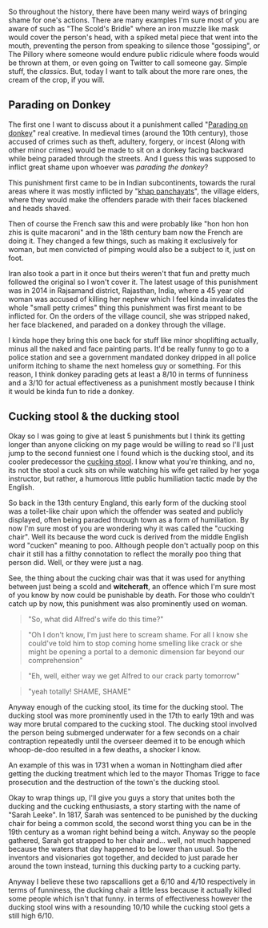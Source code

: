 So throughout the history, there have been many weird ways of bringing shame for one's actions. There are many examples I'm sure most of you are aware of such as "The Scold's Bridle" where an iron muzzle like mask would cover the person's head, with a spiked metal piece that went into the mouth, preventing the person from speaking to silence those "gossiping", or The Pillory where someone would endure public ridicule where foods would be thrown at them, or even going on Twitter to call someone gay. Simple stuff, the *classics*. But, today I want to talk about the more rare ones, the cream of the crop, if you will. 

## Parading on Donkey

The first one I want to discuss about it a punishment called "[Parading on donkey](https://en.wikipedia.org/wiki/Parading_on_donkey)" real creative. In medieval times (around the 10th century), those accused of crimes such as theft, adultery, forgery, or incest (Along with other minor crimes) would be made to sit on a donkey facing backward while being paraded through the streets. And I guess this was supposed to inflict great shame upon whoever was  *parading the donkey*?

This punishment first came to be in Indian subcontinents, towards the rural areas where it was mostly inflicted by "[khap panchayats](https://en.wikipedia.org/wiki/Khap)", the village elders, where they would make the offenders parade with their faces blackened and heads shaved.

Then of course the French saw this and were probably like "hon hon hon zhis is quite macaroni" and in the 18th century bam now the French are doing it. They changed a few things, such as making it exclusively for woman, but men convicted of pimping would also be a subject to it, just on foot.

Iran also took a part in it once but theirs weren't that fun and pretty much followed the original so I won't cover it. The latest usage of this punishment was in 2014 in Rajsamand district, Rajasthan, India, where a 45 year old woman was accused of killing her nephew which I feel kinda invalidates the whole "small petty crimes" thing this punishment was first meant to be inflicted for. On the orders of the village council, she was stripped naked, her face blackened, and paraded on a donkey through the village. 

I kinda hope they bring this one back for stuff like minor shoplifting actually, minus all the naked and face painting parts. It'd be really funny to go to a police station and see a government mandated donkey dripped in all police uniform itching to shame the next homeless guy or something. For this reason, I think donkey parading gets at least a 8/10 in terms of funniness and a 3/10 for actual effectiveness as a punishment mostly because I think it would be kinda fun to ride a donkey.  

## Cucking stool & the ducking stool

Okay so I was going to give at least 5 punishments but I think its getting longer than anyone clicking on my page would be willing to read so I'll just jump to the second funniest one I found which is the ducking stool, and its cooler predecessor the [cucking stool](https://en.wikipedia.org/wiki/Ducking_stool). I know what you're thinking, and no, its not the stool a cuck sits on while watching his wife get railed by her yoga instructor, but rather, a humorous little public humiliation tactic made by the English.

So back in the 13th century England, this early form of the ducking stool was a toilet-like chair upon which the offender was seated and publicly displayed, often being paraded through town as a form of humiliation. By now I'm sure most of you are wondering why it was called the "cucking chair". Well its because the word cuck is derived from the middle English word "cucken" meaning to poo. Although people don't actually poop on this chair it still has a filthy connotation to reflect the morally poo thing that person did. Well, or they were just a nag.

See, the thing about the cucking chair was that it was used for anything between just being a scold and **witchcraft**, an offence which I'm sure most of you know by now could be punishable by death. For those who couldn't catch up by now, this punishment was also prominently used on woman. 

>"So, what did Alfred's wife do this time?"

>"Oh I don't know, I'm just here to scream shame. For all I know she could've told him to stop coming home smelling like crack or she might be opening a portal to a demonic dimension far beyond our comprehension"

>"Eh, well, either way we get Alfred to our crack party tomorrow"

>"yeah totally! SHAME, SHAME"

Anyway enough of the cucking stool, its time for the ducking stool. The ducking stool was more prominently used in the 17th to early 19th and was way more brutal compared to the cucking stool. The ducking stool involved the person being submerged underwater for a few seconds on a chair contraption repeatedly until the overseer deemed it to be enough which whoop-de-doo resulted in a few deaths, a shocker I know.

An example of this was in 1731 when a woman in Nottingham died after getting the ducking treatment which led to the mayor Thomas Trigge to face prosecution and the destruction of the town's the ducking stool.

Okay to wrap things up, I'll give you guys a story that unites both the ducking and the cucking enthusiasts, a story starting with the name of "Sarah Leeke". In 1817, Sarah was sentenced to be punished by the ducking chair for being a common scold, the second worst thing you can be in the 19th century as a woman right behind being a witch. Anyway so the people gathered, Sarah got strapped to her chair and... well, not much happened because the waters that day happened to be lower than usual. So the inventors and visionaries got together, and decided to just parade her around the town instead, turning this ducking party to a cucking party.

Anyway I believe these two rapscallions get a 6/10 and 4/10 respectively in terms of funniness, the ducking chair a little less because it actually killed some people which isn't that funny. in terms of effectiveness however the ducking stool wins with a resounding 10/10 while the cucking stool gets a still high 6/10.

 